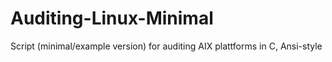 # Auditing-Linux-Minimal
Script (minimal/example version) for auditing AIX plattforms in C, Ansi-style
